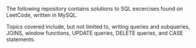 The following repository contains solutions to SQL excercises found on LeetCode, written in MySQL. 

Topics covered include, but not limited to, writing queries and subqueries, JOINS, window functions, UPDATE queries, DELETE queries, and CASE statements.
